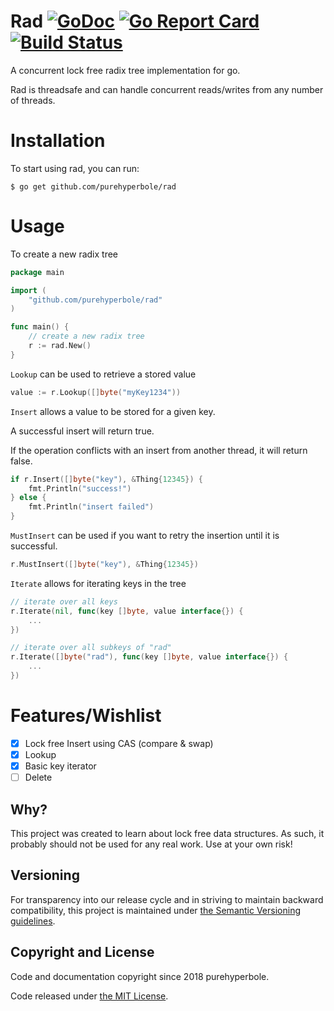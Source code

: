 # Rad [![GoDoc](https://godoc.org/github.com/purehyperbole/rad?status.svg)](https://godoc.org/github.com/purehyperbole/rad) [![Go Report Card](https://goreportcard.com/badge/github.com/purehyperbole/rad)](https://goreportcard.com/report/github.com/purehyperbole/rad) [![Build Status](https://travis-ci.org/purehyperbole/rad.svg?branch=master)](https://travis-ci.org/purehyperbole/rad)

A concurrent lock free radix tree implementation for go.

Rad is threadsafe and can handle concurrent reads/writes from any number of threads.

# Installation

To start using rad, you can run:

`$ go get github.com/purehyperbole/rad`

# Usage

To create a new radix tree

```go
package main

import (
    "github.com/purehyperbole/rad"
)

func main() {
    // create a new radix tree
    r := rad.New()
}
```

`Lookup` can be used to retrieve a stored value

```go
value := r.Lookup([]byte("myKey1234"))
```

`Insert` allows a value to be stored for a given key.

A successful insert will return true.

If the operation conflicts with an insert from another thread, it will return false.

```go
if r.Insert([]byte("key"), &Thing{12345}) {
    fmt.Println("success!")
} else {
    fmt.Println("insert failed")
}
```

`MustInsert` can be used if you want to retry the insertion until it is successful.
```go
r.MustInsert([]byte("key"), &Thing{12345})
```

`Iterate` allows for iterating keys in the tree

```go
// iterate over all keys
r.Iterate(nil, func(key []byte, value interface{}) {
    ...
})

// iterate over all subkeys of "rad"
r.Iterate([]byte("rad"), func(key []byte, value interface{}) {
    ...
})
```

# Features/Wishlist

- [x] Lock free Insert using CAS (compare & swap)
- [x] Lookup
- [x] Basic key iterator
- [ ] Delete

## Why?

This project was created to learn about lock free data structures. As such, it probably should not be used for any real work. Use at your own risk!

## Versioning

For transparency into our release cycle and in striving to maintain backward
compatibility, this project is maintained under [the Semantic Versioning guidelines](http://semver.org/).

## Copyright and License

Code and documentation copyright since 2018 purehyperbole.

Code released under
[the MIT License](LICENSE).
